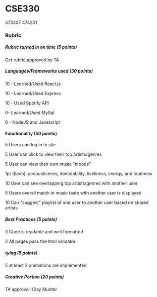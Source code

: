 # CSE330
473307
474201

### Rubric

##### Rubric turned in on time (5 points)

Get rubric approved by TA

##### Languages/Frameworks used (30 points)

10 - Learned/Used React.js 

10 - Learned/Used Express

10 - Used Spotify API

0- Learned/Used MySql

0   - NodeJS and Javascript

#### Functionality (50 points)

5 Users can log in to site

5 User can click to view their top artists/genres

5 User can view their own music “moods” 

1pt (Each): accousticness, danceability, liveliness, energy, and loudness

10 User can see overlapping top artists/genres with another user 

5 Users overall match in music taste with another user is displayed

10 Can "suggest” playlist of one user to another user based on shared artists


##### Best Practices (5 points)

3 Code is readable and well formatted

2 All pages pass the html validator


##### tying (5 points)

5 at least 2 animations are implemented 


##### Creative Portion (20 points)

TA approval:
Clay Mudter


